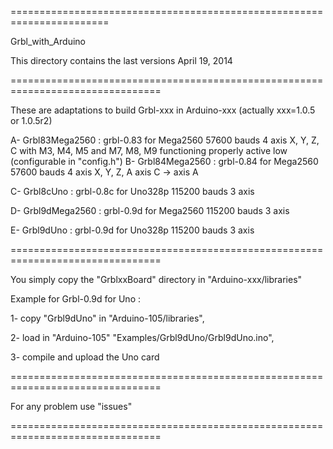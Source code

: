 =======================================================================

Grbl_with_Arduino

This directory contains the last versions  April 19, 2014

================================================================================

These are adaptations to build Grbl-xxx in Arduino-xxx (actually xxx=1.0.5 or 1.0.5r2)


A- Grbl83Mega2560  : grbl-0.83 for Mega2560 57600 bauds  4 axis  X, Y, Z, C
                     with M3, M4, M5 and M7, M8, M9 functioning properly active
                     low (configurable in "config.h")
B- Grbl84Mega2560  : grbl-0.84 for Mega2560 57600 bauds  4 axis  X, Y, Z, A
                      axis C -> axis A

C- Grbl8cUno       : grbl-0.8c for Uno328p 115200 bauds  3 axis

D- Grbl9dMega2560  : grbl-0.9d for Mega2560 115200 bauds  3 axis

E- Grbl9dUno       : grbl-0.9d for Uno328p 115200 bauds  3 axis

================================================================================

You simply copy the "GrblxxBoard" directory in "Arduino-xxx/libraries"

Example for Grbl-0.9d for Uno :

1- copy "Grbl9dUno" in "Arduino-105/libraries",

2- load in "Arduino-105" "Examples/Grbl9dUno/Grbl9dUno.ino",

3- compile and upload the Uno card

================================================================================

For any problem use "issues"

================================================================================






